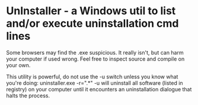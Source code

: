 # UnInstaller - a Windows util to list and/or execute uninstallation cmd lines

Some browsers may find the .exe suspicious. It really isn't, but can harm your computer if used wrong.
Feel free to inspect source and compile on your own.

This utility is powerful, do not use the -u switch unless you know what you're doing: 
uninstaller.exe -r=".*" -u 
will uninstall all software (listed in registry) on your computer until it encounters an uninstallation dialogue that halts the process.
